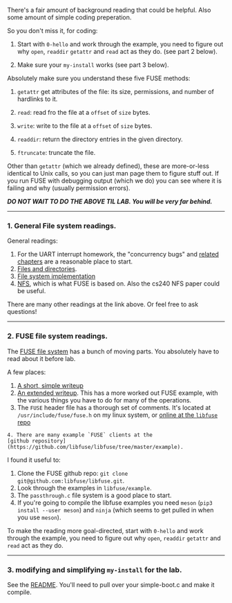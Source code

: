 There's a fair amount of background reading that could be helpful.
Also some amount of simple coding preperation.

So you don't miss it, for coding:

  1. Start with `0-hello` and work
     through the example, you need to figure out why `open`, `readdir`
     `getattr` and `read` act as they do.  (see part 2 below).

  2. Make sure your `my-install` works (see part 3 below).

Absolutely make sure you understand these five FUSE methods:
   1. `getattr` get attributes of the file: its size, permissions, and
   number of hardlinks to it.

   2. `read`: read fro the file at a `offset` of `size` bytes.

   3. `write`: write to the file at a `offset` of `size` bytes.

   4. `readdir`: return the directory entries in the given directory.

   5. `ftruncate`: truncate the file.

Other than `getattr` (which we already defined), these are more-or-less
identical to Unix calls, so you can just man page them to figure stuff
out.  If you run FUSE with debugging output (which we do) you can see
where it is failing and why (usually permission errors).

***DO NOT WAIT TO DO THE ABOVE TIL LAB.  You will be very far behind.***

---------------------------------------------------------------------
### 1. General File system readings.

General readings:
  1. For the UART interrupt homework, the "concurrency bugs" and 
     [related chapters](http://pages.cs.wisc.edu/~remzi/OSTEP/#book-chapters) are a
     reasonable place to start.
  2. [Files and directories](http://pages.cs.wisc.edu/~remzi/OSTEP/file-intro.pdf).
  3. [File system implementation](http://pages.cs.wisc.edu/~remzi/OSTEP/file-implementation.pdf)
  4. [NFS](http://pages.cs.wisc.edu/~remzi/OSTEP/dist-nfs.pdf), which is what FUSE
     is based on.  Also the cs240 NFS paper could be useful.

There are many other readings at the link above.  Or feel free to ask questions!

---------------------------------------------------------------------
### 2. FUSE file system readings.

The [FUSE file
system](https://en.wikipedia.org/wiki/Filesystem_in_Userspace) has a
bunch of moving parts.  You absolutely have to read about it before lab.

A few places:
   1. [A short, simple writeup](https://engineering.facile.it/blog/eng/write-filesystem-fuse)
   2. [An extended writeup](https://www.cs.nmsu.edu/~pfeiffer/fuse-tutorial/html/index.html).
      This has a more worked out FUSE example, with the various things
      you have to do for many of the operations.
   3. The `FUSE` header file has a thorough set of comments.
      It's located at
      `/usr/include/fuse/fuse.h` on my linux
      system, or [online at the `libfuse`
      repo](https://github.com/libfuse/libfuse/blob/master/include/fuse.h)

    4. There are many example `FUSE` clients at the 
    [github repository](https://github.com/libfuse/libfuse/tree/master/example).


I found it useful to:
   1. Clone the FUSE github repo: `git clone git@github.com:libfuse/libfuse.git`.
   2. Look through the examples in `libfuse/example`.
   3. The `passthrough.c` file system is a good place to start. 
   4. If you're going to compile the libfuse examples you need `meson`
      (`pip3 install --user meson`) and `ninja` (which seems to get
      pulled in when you use `meson`).

To make the reading more goal-directed, start with `0-hello` and work
through the example, you need to figure out why `open`, `readdir`
`getattr` and `read` act as they do.

---------------------------------------------------------------------
### 3. modifying and simplifying `my-install` for the lab.

See the [README](0-my-install/README.md).  You'll need to pull over your
simple-boot.c and make it compile.

